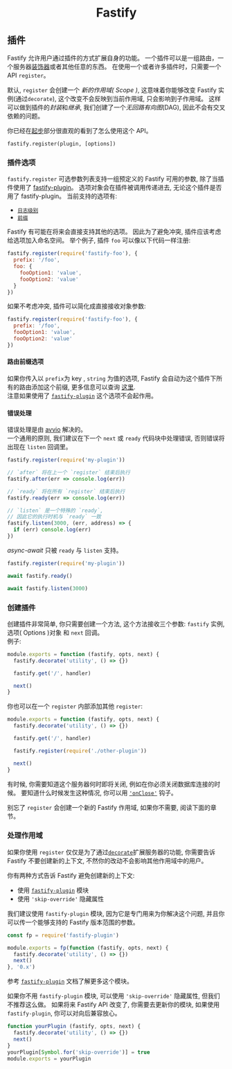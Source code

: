 <h1 align="center">Fastify</h1>

## 插件
Fastify 允许用户通过插件的方式扩展自身的功能。
一个插件可以是一组路由，一个服务器[装饰器](https://github.com/fastify/docs-chinese/blob/master/docs/Decorators.md)或者其他任意的东西。 在使用一个或者许多插件时，只需要一个 API `register`。<br>

默认, `register` 会创建一个 *新的作用域( Scope )*, 这意味着你能够改变 Fastify 实例(通过`decorate`), 这个改变不会反映到当前作用域, 只会影响到子作用域。 这样可以做到插件的*封装*和*继承*, 我们创建了一个*无回路有向图*(DAG), 因此不会有交叉依赖的问题。

你已经在[起步](https://github.com/fastify/docs-chinese/blob/master/docs/Getting-Started.md#register)部分很直观的看到了怎么使用这个 API。
```
fastify.register(plugin, [options])
```

<a name="plugin-options"></a>
### 插件选项
`fastify.register` 可选参数列表支持一组预定义的 Fastify 可用的参数, 除了当插件使用了 [fastify-plugin](https://github.com/fastify/fastify-plugin)。 选项对象会在插件被调用传递进去, 无论这个插件是否用了 fastify-plugin。 当前支持的选项有:

+ [`日志级别`](https://github.com/fastify/docs-chinese/blob/master/docs/Routes.md#custom-log-level)
+ [`前缀`](https://github.com/fastify/docs-chinese/blob/master/docs/Plugins.md#route-prefixing-options)

Fastify 有可能在将来会直接支持其他的选项。 因此为了避免冲突, 插件应该考虑给选项加入命名空间。 举个例子, 插件 `foo` 可以像以下代码一样注册:

```js
fastify.register(require('fastify-foo'), {
  prefix: '/foo',
  foo: {
    fooOption1: 'value',
    fooOption2: 'value'
  }
})
```

如果不考虑冲突, 插件可以简化成直接接收对象参数:

```js
fastify.register(require('fastify-foo'), {
  prefix: '/foo',
  fooOption1: 'value',
  fooOption2: 'value'
})
```

<a name="route-prefixing-option"></a>
#### 路由前缀选项
如果你传入以 `prefix`为 key , `string` 为值的选项, Fastify 会自动为这个插件下所有的路由添加这个前缀, 更多信息可以查询 [这里](https://github.com/fastify/docs-chinese/blob/master/docs/Routes.md#route-prefixing).<br>
注意如果使用了 [`fastify-plugin`](https://github.com/fastify/fastify-plugin) 这个选项不会起作用。

<a name="error-handling"></a>
#### 错误处理
错误处理是由 [avvio](https://github.com/mcollina/avvio#error-handling) 解决的。<br>
一个通用的原则, 我们建议在下一个 `next` 或 `ready` 代码块中处理错误, 否则错误将出现在 `listen` 回调里。

```js
fastify.register(require('my-plugin'))

// `after` 将在上一个 `register` 结束后执行
fastify.after(err => console.log(err))

// `ready` 将在所有 `register` 结束后执行
fastify.ready(err => console.log(err))

// `listen` 是一个特殊的 `ready`,
// 因此它的执行时机与 `ready` 一致
fastify.listen(3000, (err, address) => {
  if (err) console.log(err)
})
```

*async-await* 只被 `ready` 与 `listen` 支持。
```js
fastify.register(require('my-plugin'))

await fastify.ready()

await fastify.listen(3000)
```
<a name="create-plugin"></a>
### 创建插件
创建插件非常简单, 你只需要创建一个方法, 这个方法接收三个参数: `fastify` 实例, 选项( Options )对象 和 `next` 回调。<br>
例子:
```js
module.exports = function (fastify, opts, next) {
  fastify.decorate('utility', () => {})

  fastify.get('/', handler)

  next()
}
```
你也可以在一个 `register` 内部添加其他 `register`:
```js
module.exports = function (fastify, opts, next) {
  fastify.decorate('utility', () => {})

  fastify.get('/', handler)

  fastify.register(require('./other-plugin'))

  next()
}
```
有时候, 你需要知道这个服务器何时即将关闭, 例如在你必须关闭数据库连接的时候。 要知道什么时候发生这种情况, 你可以用 [`'onClose'`](https://github.com/fastify/docs-chinese/blob/master/docs/Hooks.md#on-close) 钩子。

别忘了 `register` 会创建一个新的 Fastify 作用域, 如果你不需要, 阅读下面的章节。

<a name="handle-scope"></a>
### 处理作用域
如果你使用 `register` 仅仅是为了通过[`decorate`](https://github.com/fastify/docs-chinese/blob/master/docs/Decorators.md)扩展服务器的功能, 你需要告诉 Fastify 不要创建新的上下文, 不然你的改动不会影响其他作用域中的用户。

你有两种方式告诉 Fastify 避免创建新的上下文:
- 使用 [`fastify-plugin`](https://github.com/fastify/fastify-plugin) 模块 
- 使用 `'skip-override'` 隐藏属性

我们建议使用 `fastify-plugin` 模块, 因为它是专门用来为你解决这个问题, 并且你可以传一个能够支持的 Fastify 版本范围的参数。
```js
const fp = require('fastify-plugin')

module.exports = fp(function (fastify, opts, next) {
  fastify.decorate('utility', () => {})
  next()
}, '0.x')
```
参考 [`fastify-plugin`](https://github.com/fastify/fastify-plugin) 文档了解更多这个模块。

如果你不用 `fastify-plugin` 模块, 可以使用 `'skip-override'` 隐藏属性, 但我们不推荐这么做。 如果将来 Fastify API 改变了, 你需要去更新你的模块, 如果使用 `fastify-plugin`, 你可以对向后兼容放心。
```js
function yourPlugin (fastify, opts, next) {
  fastify.decorate('utility', () => {})
  next()
}
yourPlugin[Symbol.for('skip-override')] = true
module.exports = yourPlugin
```
